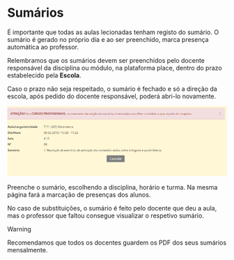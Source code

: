 ﻿# Sumários

É importante que todas as aulas lecionadas tenham registo do sumário. O sumário é gerado no próprio dia e ao ser preenchido, marca presença automática ao professor.  

Relembramos que os sumários devem ser preenchidos pelo docente responsável da disciplina ou módulo, na plataforma place, dentro do prazo estabelecido pela **Escola**.

Caso o prazo não seja respeitado, o sumário é fechado e só a direção da escola, após pedido do docente responsável, poderá abri-lo novamente.

![Sumarios](../../images/Place21/Alunos/sumarios.PNG)

Preenche o sumário, escolhendo a disciplina, horário e turma. Na mesma página fará a marcação de presenças dos alunos.


No caso de substituições, o sumário é feito pelo docente que deu a aula, mas o professor que faltou consegue visualizar o respetivo sumário. 


> [!WARNING]  
> Recomendamos que todos os docentes guardem os PDF dos seus sumários mensalmente.